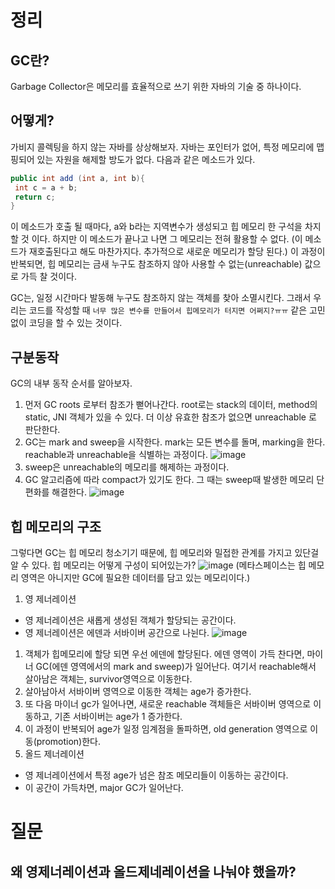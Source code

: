 # 정리
## GC란?
Garbage Collector은 메모리를 효율적으로 쓰기 위한 자바의 기술 중 하나이다. 

## 어떻게?
가비지 콜렉팅을 하지 않는 자바를 상상해보자. 자바는 포인터가 없어, 특정 메모리에 맵핑되어 있는 자원을 해제할 방도가 없다. 다음과 같은 메소드가 있다. 
```java
public int add (int a, int b){
 int c = a + b;
 return c;
}
```
이 메소드가 호출 될 때마다, a와 b라는 지역변수가 생성되고 힙 메모리 한 구석을 차지할 것 이다. 하지만 이 메소드가 끝나고 나면 그 메모리는 전혀 활용할 수 없다. 
(이 메소드가 재호출된다고 해도 마찬가지다. 추가적으로 새로운 메모리가 할당 된다.)
이 과정이 반복되면, 힙 메모리는 금새 누구도 참조하지 않아 사용할 수 없는(unreachable) 값으로 가득 찰 것이다.

GC는, 일정 시간마다 발동해 누구도 참조하지 않는 객체를 찾아 소멸시킨다. 그래서 우리는 코드를 작성할 때 `너무 많은 변수를 만들어서 힙메모리가 터지면 어쩌지?ㅠㅠ` 같은 고민 없이 코딩을 할 수 있는 것이다.

## 구분동작
GC의 내부 동작 순서를 알아보자.
1. 먼저 GC roots 로부터 참조가 뻗어나간다. root로는 stack의 데이터, method의 static, JNI 객체가 있을 수 있다. 더 이상 유효한 참조가 없으면 unreachable 로 판단한다.
2. GC는 mark and sweep을 시작한다. mark는 모든 변수를 돌며, marking을 한다. reachable과 unreachable을 식별하는 과정이다.
![image](https://user-images.githubusercontent.com/51393021/132425744-523d4cf4-3b2f-4b52-8b48-9899477fe56b.png)
3. sweep은 unreachable의 메모리를 해제하는 과정이다.
4. GC 알고리즘에 따라 compact가 있기도 한다. 그 때는 sweep때 발생한 메모리 단편화를 해결한다.
![image](https://user-images.githubusercontent.com/51393021/132425985-d79c6ffd-e9ee-41f0-9f7f-9b5731cf07a6.png)

## 힙 메모리의 구조
그렇다면 GC는 힙 메모리 청소기기 때문에, 힙 메모리와 밀접한 관계를 가지고 있단걸 알 수 있다. 힙 메모리는 어떻게 구성이 되어있는가?
![image](https://user-images.githubusercontent.com/51393021/132426039-0a07773f-1002-45ad-b009-2d04cdd816d9.png)
(메타스페이스는 힙 메모리 영역은 아니지만 GC에 필요한 데이터를 담고 있는 메모리이다.) 

1. 영 제너레이션
  - 영 제너레이션은 새롭게 생성된 객체가 할당되는 공간이다.
  - 영 제너레이션은 에덴과 서바이버 공간으로 나뉜다.
  ![image](https://user-images.githubusercontent.com/51393021/132426143-666f2f17-c018-4be0-a741-d68ad1400733.png)
  1. 객체가 힙메모리에 할당 되면 우선 에덴에 할당된다. 에덴 영역이 가득 찬다면, 마이너 GC(에덴 영역에서의 mark and sweep)가 일어난다. 여기서 reachable해서 살아남은 객체는, survivor영역으로 이동한다.
  2. 살아남아서 서바이버 영역으로 이동한 객체는 age가 증가한다. 
  3. 또 다음 마이너 gc가 일어나면, 새로운 reachable 객체들은 서바이버 영역으로 이동하고, 기존 서바이버는 age가 1 증가한다.
  4. 이 과정이 반복되어 age가 일정 임계점을 돌파하면, old generation 영역으로 이동(promotion)한다.
3. 올드 제너레이션
  - 영 제너레이션에서 특정 age가 넘은 참조 메모리들이 이동하는 공간이다.
  - 이 공간이 가득차면, major GC가 일어난다.

# 질문
## 왜 영제너레이션과 올드제네레이션을 나눠야 했을까?

